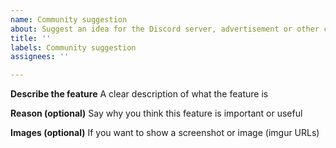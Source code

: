 ```yaml
---
name: Community suggestion
about: Suggest an idea for the Discord server, advertisement or other community features
title: ''
labels: Community suggestion
assignees: ''

---
```


**Describe the feature**
A clear description of what the feature is

**Reason (optional)**
Say why you think this feature is important or useful

**Images (optional)**
If you want to show a screenshot or image (imgur URLs)
